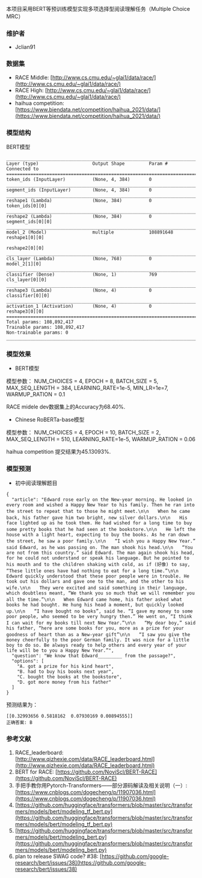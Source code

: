 本项目采用BERT等预训练模型实现多项选择型阅读理解任务（Multiple Choice MRC）

### 维护者

- Jclian91

### 数据集

- RACE Middle: [http://www.cs.cmu.edu/~glai1/data/race/](http://www.cs.cmu.edu/~glai1/data/race/)
- RACE High: [http://www.cs.cmu.edu/~glai1/data/race/](http://www.cs.cmu.edu/~glai1/data/race/)
- haihua competition: [https://www.biendata.net/competition/haihua_2021/data/](https://www.biendata.net/competition/haihua_2021/data/)

### 模型结构

BERT模型

```
__________________________________________________________________________________________________
Layer (type)                    Output Shape         Param #     Connected to
==================================================================================================
token_ids (InputLayer)          (None, 4, 384)       0
__________________________________________________________________________________________________
segment_ids (InputLayer)        (None, 4, 384)       0
__________________________________________________________________________________________________
reshape1 (Lambda)               (None, 384)          0           token_ids[0][0]
__________________________________________________________________________________________________
reshape2 (Lambda)               (None, 384)          0           segment_ids[0][0]
__________________________________________________________________________________________________
model_2 (Model)                 multiple             108891648   reshape1[0][0]
                                                                 reshape2[0][0]
__________________________________________________________________________________________________
cls_layer (Lambda)              (None, 768)          0           model_2[1][0]
__________________________________________________________________________________________________
classifier (Dense)              (None, 1)            769         cls_layer[0][0]
__________________________________________________________________________________________________
reshape3 (Lambda)               (None, 4)            0           classifier[0][0]
__________________________________________________________________________________________________
activation_1 (Activation)       (None, 4)            0           reshape3[0][0]
==================================================================================================
Total params: 108,892,417
Trainable params: 108,892,417
Non-trainable params: 0
__________________________________________________________________________________________________
```

### 模型效果

- BERT模型

模型参数： NUM_CHOICES = 4, EPOCH = 8, BATCH_SIZE = 5, MAX_SEQ_LENGTH = 384, LEARNING_RATE=1e-5, MIN_LR=1e=7, WARMUP_RATION = 0.1

RACE midele dev数据集上的Accuracy为68.40%.

- Chinese RoBERTa-base模型

模型参数： NUM_CHOICES = 4, EPOCH = 10, BATCH_SIZE = 2, MAX_SEQ_LENGTH = 510, LEARNING_RATE=1e-5, WARMUP_RATION = 0.06

haihua competition 提交结果为45.13093%.

### 模型预测

- 初中阅读理解题目

```
{
  "article": "Edward rose early on the New-year morning. He looked in every room and wished a Happy New Year to his family. Then he ran into the street to repeat that to those he might meet.\n\n　　When he came back, his father gave him two bright, new silver dollars.\n\n　　His face lighted up as he took them. He had wished for a long time to buy some pretty books that he had seen at the bookstore.\n\n　　He left the house with a light heart, expecting to buy the books. As he ran down the street, he saw a poor family.\n\n　　“I wish you a Happy New Year.” said Edward, as he was passing on. The man shook his head.\n\n　　“You are not from this country.” said Edward. The man again shook his head, for he could not understand or speak his language. But he pointed to his mouth and to the children shaking with cold, as if (好像) to say, “These little ones have had nothing to eat for a long time.”\n\n　　Edward quickly understood that these poor people were in trouble. He took out his dollars and gave one to the man, and the other to his wife.\n\n　　They were excited and said something in their language, which doubtless meant, “We thank you so much that we will remember you all the time.”\n\n　　When Edward came home, his father asked what books he had bought. He hung his head a moment, but quickly looked up.\n\n　　“I have bought no books”, said he. “I gave my money to some poor people, who seemed to be very hungry then.” He went on, “I think I can wait for my books till next New Year.”\n\n　　“My dear boy,” said his father, “here are some books for you, more as a prize for your goodness of heart than as a New-year gift”\n\n　　“I saw you give the money cheerfully to the poor German family. It was nice for a little boy to do so. Be always ready to help others and every year of your life will be to you a Happy New Year.”",
  "question": "We know that Edward_________ from the passage?",
  "options": [
    "A. got a prize for his kind heart",
    "B. had to buy his books next year",
    "C. bought the books at the bookstore",
    "D. got more money from his father"
  ]
}
```

预测结果为：

```
[[0.32993656 0.5818162  0.07930169 0.00894555]]
正确答案: B
```

### 参考文献

1. RACE_leaderboard: [http://www.qizhexie.com/data/RACE_leaderboard.html](http://www.qizhexie.com/data/RACE_leaderboard.html)
2. BERT for RACE: [https://github.com/NoviScl/BERT-RACE](https://github.com/NoviScl/BERT-RACE)
3. 手把手教你用Pytorch-Transformers——部分源码解读及相关说明（一）: [https://www.cnblogs.com/dogecheng/p/11907036.html](https://www.cnblogs.com/dogecheng/p/11907036.html)
4. [https://github.com/huggingface/transformers/blob/master/src/transformers/models/bert/modeling_tf_bert.py](https://github.com/huggingface/transformers/blob/master/src/transformers/models/bert/modeling_tf_bert.py)
5. [https://github.com/huggingface/transformers/blob/master/src/transformers/models/bert/modeling_bert.py](https://github.com/huggingface/transformers/blob/master/src/transformers/models/bert/modeling_bert.py)
6. plan to release SWAG code? #38: [https://github.com/google-research/bert/issues/38](https://github.com/google-research/bert/issues/38)